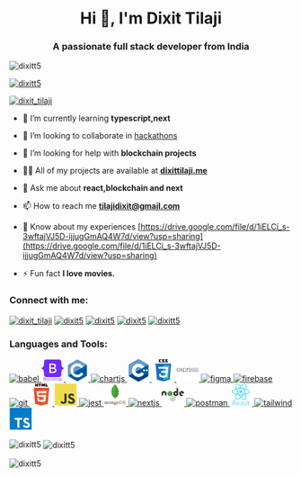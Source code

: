 <h1 align="center">Hi 👋, I'm Dixit Tilaji</h1>
<h3 align="center">A passionate full stack developer from India</h3>

<p align="left"> <img src="https://komarev.com/ghpvc/?username=dixitt5&label=Profile%20views&color=0e75b6&style=flat" alt="dixitt5" /> </p>

<p align="left"> <a href="https://github.com/ryo-ma/github-profile-trophy"><img src="https://github-profile-trophy.vercel.app/?username=dixitt5" alt="dixitt5" /></a> </p>

<p align="left"> <a href="https://twitter.com/boldixit" target="blank"><img src="https://img.shields.io/twitter/follow/dixit_tilaji?logo=twitter&style=for-the-badge" alt="dixit_tilaji" /></a> </p>

- 🌱 I’m currently learning **typescript,next**

- 👯 I’m looking to collaborate in [hackathons](https://devfolio.co/@dixitt5)

- 🤝 I’m looking for help with **blockchain projects**

- 👨‍💻 All of my projects are available at **[dixittilaji.me](dixittilaji.me)**

- 💬 Ask me about **react,blockchain and next**

- 📫 How to reach me **tilajidixit@gmail.com**

- 📄 Know about my experiences [https://drive.google.com/file/d/1iELCi_s-3wftajVJ5D-ijjugGmAQ4W7d/view?usp=sharing](https://drive.google.com/file/d/1iELCi_s-3wftajVJ5D-ijjugGmAQ4W7d/view?usp=sharing)

- ⚡ Fun fact **I love movies.**

<h3 align="left">Connect with me:</h3>
<p align="left">
<a href="https://twitter.com/dixit_tilaji" target="blank"><img align="center" src="https://raw.githubusercontent.com/rahuldkjain/github-profile-readme-generator/master/src/images/icons/Social/twitter.svg" alt="dixit_tilaji" height="30" width="40" /></a>
<a href="https://linkedin.com/in/dixit5" target="blank"><img align="center" src="https://raw.githubusercontent.com/rahuldkjain/github-profile-readme-generator/master/src/images/icons/Social/linked-in-alt.svg" alt="dixit5" height="30" width="40" /></a>
<a href="https://www.codechef.com/users/dixit5" target="blank"><img align="center" src="https://cdn.jsdelivr.net/npm/simple-icons@3.1.0/icons/codechef.svg" alt="dixit5" height="30" width="40" /></a>
<a href="https://codeforces.com/profile/dixit5" target="blank"><img align="center" src="https://raw.githubusercontent.com/rahuldkjain/github-profile-readme-generator/master/src/images/icons/Social/codeforces.svg" alt="dixit5" height="30" width="40" /></a>
<a href="https://www.leetcode.com/dixitt5" target="blank"><img align="center" src="https://raw.githubusercontent.com/rahuldkjain/github-profile-readme-generator/master/src/images/icons/Social/leet-code.svg" alt="dixitt5" height="30" width="40" /></a>
</p>

<h3 align="left">Languages and Tools:</h3>
<p align="left"> <a href="https://babeljs.io/" target="_blank" rel="noreferrer"> <img src="https://www.vectorlogo.zone/logos/babeljs/babeljs-icon.svg" alt="babel" width="40" height="40"/> </a> <a href="https://getbootstrap.com" target="_blank" rel="noreferrer"> <img src="https://raw.githubusercontent.com/devicons/devicon/master/icons/bootstrap/bootstrap-plain-wordmark.svg" alt="bootstrap" width="40" height="40"/> </a> <a href="https://www.cprogramming.com/" target="_blank" rel="noreferrer"> <img src="https://raw.githubusercontent.com/devicons/devicon/master/icons/c/c-original.svg" alt="c" width="40" height="40"/> </a> <a href="https://www.chartjs.org" target="_blank" rel="noreferrer"> <img src="https://www.chartjs.org/media/logo-title.svg" alt="chartjs" width="40" height="40"/> </a> <a href="https://www.w3schools.com/cpp/" target="_blank" rel="noreferrer"> <img src="https://raw.githubusercontent.com/devicons/devicon/master/icons/cplusplus/cplusplus-original.svg" alt="cplusplus" width="40" height="40"/> </a> <a href="https://www.w3schools.com/css/" target="_blank" rel="noreferrer"> <img src="https://raw.githubusercontent.com/devicons/devicon/master/icons/css3/css3-original-wordmark.svg" alt="css3" width="40" height="40"/> </a> <a href="https://expressjs.com" target="_blank" rel="noreferrer"> <img src="https://raw.githubusercontent.com/devicons/devicon/master/icons/express/express-original-wordmark.svg" alt="express" width="40" height="40"/> </a> <a href="https://www.figma.com/" target="_blank" rel="noreferrer"> <img src="https://www.vectorlogo.zone/logos/figma/figma-icon.svg" alt="figma" width="40" height="40"/> </a> <a href="https://firebase.google.com/" target="_blank" rel="noreferrer"> <img src="https://www.vectorlogo.zone/logos/firebase/firebase-icon.svg" alt="firebase" width="40" height="40"/> </a> <a href="https://git-scm.com/" target="_blank" rel="noreferrer"> <img src="https://www.vectorlogo.zone/logos/git-scm/git-scm-icon.svg" alt="git" width="40" height="40"/> </a> <a href="https://www.w3.org/html/" target="_blank" rel="noreferrer"> <img src="https://raw.githubusercontent.com/devicons/devicon/master/icons/html5/html5-original-wordmark.svg" alt="html5" width="40" height="40"/> </a> <a href="https://developer.mozilla.org/en-US/docs/Web/JavaScript" target="_blank" rel="noreferrer"> <img src="https://raw.githubusercontent.com/devicons/devicon/master/icons/javascript/javascript-original.svg" alt="javascript" width="40" height="40"/> </a> <a href="https://jestjs.io" target="_blank" rel="noreferrer"> <img src="https://www.vectorlogo.zone/logos/jestjsio/jestjsio-icon.svg" alt="jest" width="40" height="40"/> </a> <a href="https://www.mongodb.com/" target="_blank" rel="noreferrer"> <img src="https://raw.githubusercontent.com/devicons/devicon/master/icons/mongodb/mongodb-original-wordmark.svg" alt="mongodb" width="40" height="40"/> </a> <a href="https://nextjs.org/" target="_blank" rel="noreferrer"> <img src="https://cdn.worldvectorlogo.com/logos/nextjs-2.svg" alt="nextjs" width="40" height="40"/> </a> <a href="https://nodejs.org" target="_blank" rel="noreferrer"> <img src="https://raw.githubusercontent.com/devicons/devicon/master/icons/nodejs/nodejs-original-wordmark.svg" alt="nodejs" width="40" height="40"/> </a> <a href="https://postman.com" target="_blank" rel="noreferrer"> <img src="https://www.vectorlogo.zone/logos/getpostman/getpostman-icon.svg" alt="postman" width="40" height="40"/> </a> <a href="https://reactjs.org/" target="_blank" rel="noreferrer"> <img src="https://raw.githubusercontent.com/devicons/devicon/master/icons/react/react-original-wordmark.svg" alt="react" width="40" height="40"/> </a> <a href="https://tailwindcss.com/" target="_blank" rel="noreferrer"> <img src="https://www.vectorlogo.zone/logos/tailwindcss/tailwindcss-icon.svg" alt="tailwind" width="40" height="40"/> </a> <a href="https://www.typescriptlang.org/" target="_blank" rel="noreferrer"> <img src="https://raw.githubusercontent.com/devicons/devicon/master/icons/typescript/typescript-original.svg" alt="typescript" width="40" height="40"/> </a> </p>

<p><img align="left" src="https://github-readme-stats.vercel.app/api/top-langs?username=dixitt5&show_icons=true&locale=en&layout=compact" alt="dixitt5" /></p>

<p>&nbsp;<img align="center" src="https://github-readme-stats.vercel.app/api?username=dixitt5&show_icons=true&locale=en" alt="dixitt5" /></p>

<p><img align="center" src="https://github-readme-streak-stats.herokuapp.com/?user=dixitt5&" alt="dixitt5" /></p>
